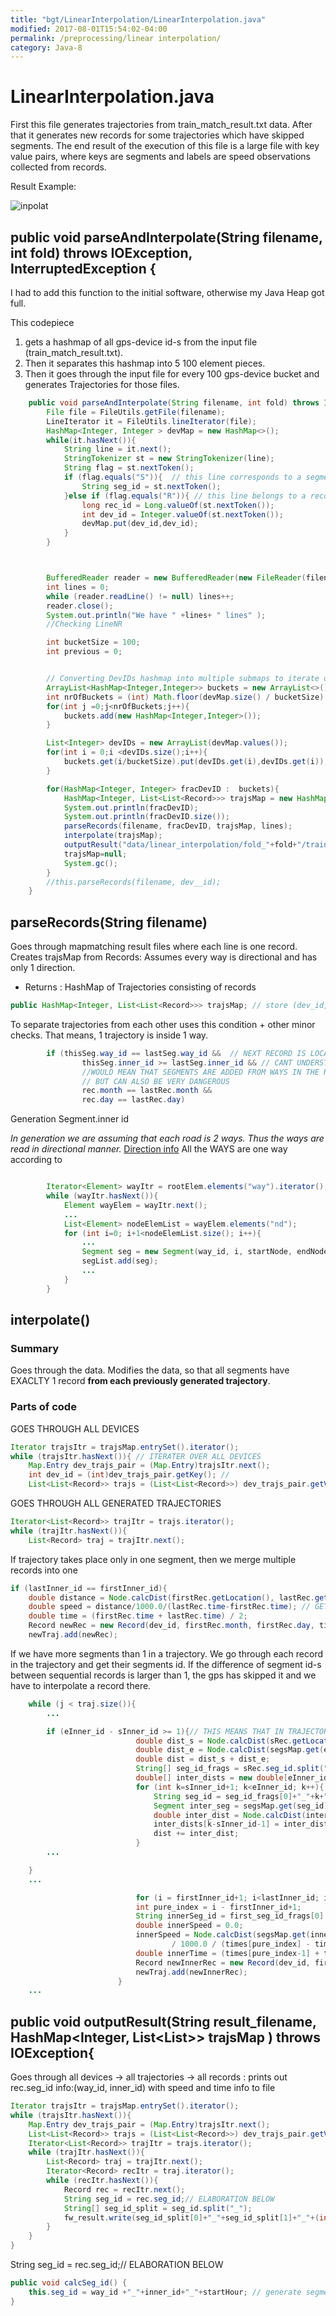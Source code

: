 ```yaml
---
title: "bgt/LinearInterpolation/LinearInterpolation.java"
modified: 2017-08-01T15:54:02-04:00
permalink: /preprocessing/linear interpolation/
category: Java-8
---
```




# LinearInterpolation.java

First this file generates trajectories from train_match_result.txt data. After that it generates new records for some trajectories which have skipped segments.
The end result of the execution of this file is a large file with key value pairs, where keys are segments and labels are speed observations collected from records.

Result Example:

![inpolat]({{site.baseurl}}/assets/images/inpolat.png)

## public void parseAndInterpolate(String filename, int fold) throws IOException, InterruptedException {

I had to add this function to the initial software, otherwise my Java Heap got full.

This codepiece
1. gets a hashmap of all gps-device id-s from the input file (train_match_result.txt).
2. Then it separates this hashmap into 5 100 element pieces.
3. Then it goes through the input file for every 100 gps-device bucket and generates Trajectories for those files.


~~~java
    public void parseAndInterpolate(String filename, int fold) throws IOException, InterruptedException {
        File file = FileUtils.getFile(filename);
        LineIterator it = FileUtils.lineIterator(file);
        HashMap<Integer, Integer > devMap = new HashMap<>();
        while(it.hasNext()){
            String line = it.next();
            StringTokenizer st = new StringTokenizer(line);
            String flag = st.nextToken();
            if (flag.equals("S")){  // this line corresponds to a segment
                String seg_id = st.nextToken();
            }else if (flag.equals("R")){ // this line belongs to a record
                long rec_id = Long.valueOf(st.nextToken());
                int dev_id = Integer.valueOf(st.nextToken());
                devMap.put(dev_id,dev_id);
            }
        }



        BufferedReader reader = new BufferedReader(new FileReader(filename));
        int lines = 0;
        while (reader.readLine() != null) lines++;
        reader.close();
        System.out.println("We have " +lines+ " lines" );
        //Checking LineNR

        int bucketSize = 100;
        int previous = 0;


        // Converting DevIDs hashmap into multiple submaps to iterate over
        ArrayList<HashMap<Integer,Integer>> buckets = new ArrayList<>();
        int nrOfBuckets = (int) Math.floor(devMap.size() / bucketSize) + 1;
        for(int j =0;j<nrOfBuckets;j++){
            buckets.add(new HashMap<Integer,Integer>());
        }

        List<Integer> devIDs = new ArrayList(devMap.values());
        for(int i = 0;i <devIDs.size();i++){
            buckets.get(i/bucketSize).put(devIDs.get(i),devIDs.get(i));
        }

        for(HashMap<Integer, Integer> fracDevID :  buckets){
            HashMap<Integer, List<List<Record>>> trajsMap = new HashMap<>();
            System.out.println(fracDevID);
            System.out.println(fracDevID.size());
            parseRecords(filename, fracDevID, trajsMap, lines);
            interpolate(trajsMap);
            outputResult("data/linear_interpolation/fold_"+fold+"/train_interpolation_result.csv", trajsMap );
            trajsMap=null;
            System.gc();
        }
        //this.parseRecords(filename, dev__id);
    }

~~~


## parseRecords(String filename)

Goes through mapmatching result files where each line is one record. Creates trajsMap from Records:
Assumes every way is directional and has only 1 direction.

+ Returns : HashMap of Trajectories consisting of records


~~~java
public HashMap<Integer, List<List<Record>>> trajsMap; // store (dev_id, trajectories)  
~~~

To separate trajectories from each other uses this condition + other minor checks. That means, 1 trajectory is inside 1 way.
~~~java
        if (thisSeg.way_id == lastSeg.way_id &&  // NEXT RECORD IS LOCATED AT THE SAME SEGMENT
                thisSeg.inner_id >= lastSeg.inner_id && // CANT UNDERSTAND WHY THIS IS A NECESSARY CONDITION. CAN IT BE THAT WE ARE ASSUMING 2 WAY ROADS , WHICH
                //WOULD MEAN THAT SEGMENTS ARE ADDED FROM WAYS IN THE RIGHT DIRECTION. YES. THATS LIKELY IT // THIS PART CAN BE USEFUL
                // BUT CAN ALSO BE VERY DANGEROUS
                rec.month == lastRec.month &&
                rec.day == lastRec.day)
~~~

Generation Segment.inner id

_In generation we are assuming that each road is 2 ways. Thus the ways are read in directional manner._
[Direction info](https://gis.stackexchange.com/questions/98435/does-osm-data-contain-the-direction-of-travel) All the WAYS are one way according to
~~~java

        Iterator<Element> wayItr = rootElem.elements("way").iterator();
        while (wayItr.hasNext()){
            Element wayElem = wayItr.next();
            ...
            List<Element> nodeElemList = wayElem.elements("nd");
            for (int i=0; i+1<nodeElemList.size(); i++){
                ...
                Segment seg = new Segment(way_id, i, startNode, endNode);
                segList.add(seg);
                ...
            }
        }


~~~

## interpolate()

### Summary

Goes through the data. Modifies the data, so that all segments have EXACLTY 1 record **from each previously generated trajectory**.

### Parts of code



GOES THROUGH ALL DEVICES

~~~java
Iterator trajsItr = trajsMap.entrySet().iterator();
while (trajsItr.hasNext()){ // ITERATER OVER ALL DEVICES
    Map.Entry dev_trajs_pair = (Map.Entry)trajsItr.next();
    int dev_id = (int)dev_trajs_pair.getKey(); //
    List<List<Record>> trajs = (List<List<Record>>) dev_trajs_pair.getValue(); // GET NEXT LIST OF TRAJECTORIES FOR A PARTICULAR DEVICE
~~~

GOES THROUGH ALL GENERATED TRAJECTORIES

~~~java
Iterator<List<Record>> trajItr = trajs.iterator();
while (trajItr.hasNext()){
    List<Record> traj = trajItr.next();
~~~

If trajectory takes place only in one segment, then we merge multiple records into one

~~~java
if (lastInner_id == firstInner_id){
    double distance = Node.calcDist(firstRec.getLocation(), lastRec.getLocation());
    double speed = distance/1000.0/(lastRec.time-firstRec.time); // GET SPEED
    double time = (firstRec.time + lastRec.time) / 2;
    Record newRec = new Record(dev_id, firstRec.month, firstRec.day, time, speed, firstRec.seg_id);
    newTraj.add(newRec);
~~~

If we have more segments than 1 in a trajectory. We go through each record in the trajectory and get their segments id.
If the difference of segment id-s between sequential records is larger than 1, the gps has skipped it and we have to interpolate a
record there.

~~~java
    while (j < traj.size()){
        ...

        if (eInner_id - sInner_id >= 1){// THIS MEANS THAT IN TRAJECTORY SOME SEGMENTS HAVE BEEND PASSED
                            double dist_s = Node.calcDist(sRec.getLocation(), segsMap.get(sRec.seg_id).endNode);
                            double dist_e = Node.calcDist(segsMap.get(eRec.seg_id).startNode, eRec.getLocation());
                            double dist = dist_s + dist_e;
                            String[] seg_id_frags = sRec.seg_id.split("_");
                            double[] inter_dists = new double[eInner_id-sInner_id-1];
                            for (int k=sInner_id+1; k<eInner_id; k++){
                                String seg_id = seg_id_frags[0]+"_"+k+"_"+seg_id_frags[2];
                                Segment inter_seg = segsMap.get(seg_id);// GET THE MIDDLE SEGMENT
                                double inter_dist = Node.calcDist(inter_seg.getStartNode(), inter_seg.getEndNode());//segmen length
                                inter_dists[k-sInner_id-1] = inter_dist;
                                dist += inter_dist;
                            }
        ...

    }
    ...

                            for (i = firstInner_id+1; i<lastInner_id; i++){
                            int pure_index = i - firstInner_id+1;
                            String innerSeg_id = first_seg_id_frags[0] + "_" +i + "_" + first_seg_id_frags[2];
                            double innerSpeed = 0.0;
                            innerSpeed = Node.calcDist(segsMap.get(innerSeg_id).startNode, segsMap.get(innerSeg_id).endNode)
                                    / 1000.0 / (times[pure_index] - times[pure_index - 1]);
                            double innerTime = (times[pure_index-1] + times[pure_index]) / 2.0;
                            Record newInnerRec = new Record(dev_id, firstRec.month, firstRec.day, innerTime, innerSpeed, innerSeg_id);
                            newTraj.add(newInnerRec);
                        }
    ...

~~~

## public void outputResult(String result_filename, HashMap<Integer, List<List<Record>>> trajsMap ) throws IOException{

Goes through all
devices -> all trajectories -> all records : prints out rec.seg_id info:(way_id, inner_id) with speed and time info to file

~~~java
Iterator trajsItr = trajsMap.entrySet().iterator();
while (trajsItr.hasNext()){
    Map.Entry dev_trajs_pair = (Map.Entry)trajsItr.next();
    List<List<Record>> trajs = (List<List<Record>>) dev_trajs_pair.getValue();
    Iterator<List<Record>> trajItr = trajs.iterator();
    while (trajItr.hasNext()){
        List<Record> traj = trajItr.next();
        Iterator<Record> recItr = traj.iterator();
        while (recItr.hasNext()){
            Record rec = recItr.next();
            String seg_id = rec.seg_id;// ELABORATION BELOW
            String[] seg_id_split = seg_id.split("_");
            fw_result.write(seg_id_split[0]+"_"+seg_id_split[1]+"_"+(int)rec.time + "," + (int)Math.round(rec.speed) + "\n");
        }
    }
}
~~~



String seg_id = rec.seg_id;// ELABORATION BELOW

~~~java
public void calcSeg_id() {
    this.seg_id = way_id +"_"+inner_id+"_"+startHour; // generate segment id
}
~~~
